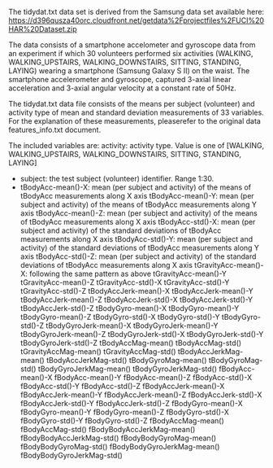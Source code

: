 The tidydat.txt data set is derived from the Samsung data set available here:  https://d396qusza40orc.cloudfront.net/getdata%2Fprojectfiles%2FUCI%20HAR%20Dataset.zip 

The data consists of a smartphone accelometer and gyroscope data from an experiment if which 30 volunteers performed six activities (WALKING, WALKING_UPSTAIRS, WALKING_DOWNSTAIRS, SITTING, STANDING, LAYING) wearing a smartphone (Samsung Galaxy S II) on the waist. The smartphone accelerometer and gyroscope, captured 3-axial linear acceleration and 3-axial angular velocity at a constant rate of 50Hz.

The tidydat.txt data file consists of the means per subject (volunteer) and activity type of mean and standard deviation measurements of 33 variables. For the explanation of these measurements, pleaserefer to the original data features_info.txt document.

The included variables are:
activity: activity type. Value is one of [WALKING, WALKING_UPSTAIRS, WALKING_DOWNSTAIRS, SITTING, STANDING, LAYING]
- subject: the test subject (volunteer) identifier. Range 1:30.
- tBodyAcc-mean()-X: mean (per subject and activity) of the means of tBodyAcc measurements along X axis
tBodyAcc-mean()-Y: mean (per subject and activity) of the means of tBodyAcc measurements along Y axis 
tBodyAcc-mean()-Z: mean (per subject and activity) of the means of tBodyAcc measurements along X axis 
tBodyAcc-std()-X: mean (per subject and activity) of the standard deviations of tBodyAcc measurements along X axis 
tBodyAcc-std()-Y: mean (per subject and activity) of the standard deviations of tBodyAcc measurements along Y axis 
tBodyAcc-std()-Z: mean (per subject and activity) of the standard deviations of tBodyAcc measurements along X axis 
tGravityAcc-mean()-X: following the same pattern as above
tGravityAcc-mean()-Y 
tGravityAcc-mean()-Z 
tGravityAcc-std()-X 
tGravityAcc-std()-Y 
tGravityAcc-std()-Z 
tBodyAccJerk-mean()-X 
tBodyAccJerk-mean()-Y
tBodyAccJerk-mean()-Z 
tBodyAccJerk-std()-X 
tBodyAccJerk-std()-Y 
tBodyAccJerk-std()-Z 
tBodyGyro-mean()-X 
tBodyGyro-mean()-Y 
tBodyGyro-mean()-Z
tBodyGyro-std()-X 
tBodyGyro-std()-Y 
tBodyGyro-std()-Z 
tBodyGyroJerk-mean()-X 
tBodyGyroJerk-mean()-Y 
tBodyGyroJerk-mean()-Z 
tBodyGyroJerk-std()-X
tBodyGyroJerk-std()-Y 
tBodyGyroJerk-std()-Z 
tBodyAccMag-mean() 
tBodyAccMag-std() 
tGravityAccMag-mean() 
tGravityAccMag-std() 
tBodyAccJerkMag-mean()
tBodyAccJerkMag-std() 
tBodyGyroMag-mean() 
tBodyGyroMag-std() 
tBodyGyroJerkMag-mean() 
tBodyGyroJerkMag-std() 
fBodyAcc-mean()-X 
fBodyAcc-mean()-Y
fBodyAcc-mean()-Z 
fBodyAcc-std()-X 
fBodyAcc-std()-Y 
fBodyAcc-std()-Z 
fBodyAccJerk-mean()-X 
fBodyAccJerk-mean()-Y 
fBodyAccJerk-mean()-Z 
fBodyAccJerk-std()-X
fBodyAccJerk-std()-Y 
fBodyAccJerk-std()-Z 
fBodyGyro-mean()-X 
fBodyGyro-mean()-Y 
fBodyGyro-mean()-Z 
fBodyGyro-std()-X 
fBodyGyro-std()-Y 
fBodyGyro-std()-Z
fBodyAccMag-mean() 
fBodyAccMag-std() 
fBodyBodyAccJerkMag-mean() 
fBodyBodyAccJerkMag-std() 
fBodyBodyGyroMag-mean() 
fBodyBodyGyroMag-std()
fBodyBodyGyroJerkMag-mean() 
fBodyBodyGyroJerkMag-std()
